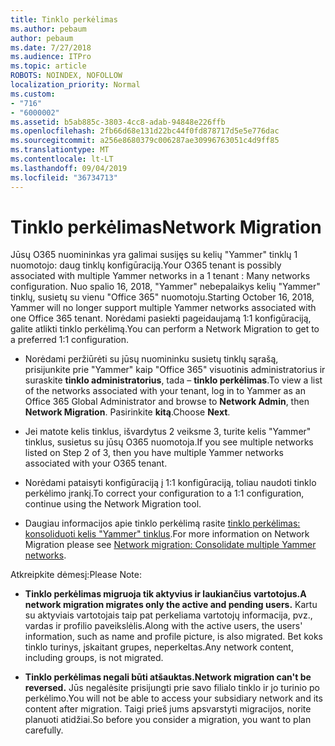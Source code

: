 ```yaml
---
title: Tinklo perkėlimas
ms.author: pebaum
author: pebaum
ms.date: 7/27/2018
ms.audience: ITPro
ms.topic: article
ROBOTS: NOINDEX, NOFOLLOW
localization_priority: Normal
ms.custom:
- "716"
- "6000002"
ms.assetid: b5ab885c-3803-4cc8-adab-94848e226ffb
ms.openlocfilehash: 2fb66d68e131d22bc44f0fd878717d5e5e776dac
ms.sourcegitcommit: a256e8680379c006287ae30996763051c4d9ff85
ms.translationtype: MT
ms.contentlocale: lt-LT
ms.lasthandoff: 09/04/2019
ms.locfileid: "36734713"
---
```

# <a name="network-migration"></a><span data-ttu-id="bb87e-102">Tinklo perkėlimas</span><span class="sxs-lookup"><span data-stu-id="bb87e-102">Network Migration</span></span>

<span data-ttu-id="bb87e-103">Jūsų O365 nuomininkas yra galimai susijęs su kelių "Yammer" tinklų 1 nuomotojo: daug tinklų konfigūraciją.</span><span class="sxs-lookup"><span data-stu-id="bb87e-103">Your O365 tenant is possibly associated with multiple Yammer networks in a 1 tenant : Many networks configuration.</span></span> <span data-ttu-id="bb87e-104">Nuo spalio 16, 2018, "Yammer" nebepalaikys kelių "Yammer" tinklų, susietų su vienu "Office 365" nuomotoju.</span><span class="sxs-lookup"><span data-stu-id="bb87e-104">Starting October 16, 2018, Yammer will no longer support multiple Yammer networks associated with one Office 365 tenant.</span></span> <span data-ttu-id="bb87e-105">Norėdami pasiekti pageidaujamą 1:1 konfigūraciją, galite atlikti tinklo perkėlimą.</span><span class="sxs-lookup"><span data-stu-id="bb87e-105">You can perform a Network Migration to get to a preferred 1:1 configuration.</span></span>
  
- <span data-ttu-id="bb87e-106">Norėdami peržiūrėti su jūsų nuomininku susietų tinklų sąrašą, prisijunkite prie "Yammer" kaip "Office 365" visuotinis administratorius ir suraskite **tinklo administratorius**, tada – **tinklo perkėlimas**.</span><span class="sxs-lookup"><span data-stu-id="bb87e-106">To view a list of the networks associated with your tenant, log in to Yammer as an Office 365 Global Administrator and browse to **Network Admin**, then **Network Migration**.</span></span> <span data-ttu-id="bb87e-107">Pasirinkite **kitą**.</span><span class="sxs-lookup"><span data-stu-id="bb87e-107">Choose **Next**.</span></span>

- <span data-ttu-id="bb87e-108">Jei matote kelis tinklus, išvardytus 2 veiksme 3, turite kelis "Yammer" tinklus, susietus su jūsų O365 nuomotoja.</span><span class="sxs-lookup"><span data-stu-id="bb87e-108">If you see multiple networks listed on Step 2 of 3, then you have multiple Yammer networks associated with your O365 tenant.</span></span>

- <span data-ttu-id="bb87e-109">Norėdami pataisyti konfigūraciją į 1:1 konfigūraciją, toliau naudoti tinklo perkėlimo įrankį.</span><span class="sxs-lookup"><span data-stu-id="bb87e-109">To correct your configuration to a 1:1 configuration, continue using the Network Migration tool.</span></span>

- <span data-ttu-id="bb87e-110">Daugiau informacijos apie tinklo perkėlimą rasite [tinklo perkėlimas: konsoliduoti kelis "Yammer" tinklus](https://docs.microsoft.com/yammer/configure-your-yammer-network/consolidate-multiple-yammer-networks).</span><span class="sxs-lookup"><span data-stu-id="bb87e-110">For more information on Network Migration please see [Network migration: Consolidate multiple Yammer networks](https://docs.microsoft.com/yammer/configure-your-yammer-network/consolidate-multiple-yammer-networks).</span></span>

<span data-ttu-id="bb87e-111">Atkreipkite dėmesį:</span><span class="sxs-lookup"><span data-stu-id="bb87e-111">Please Note:</span></span>
  
- <span data-ttu-id="bb87e-112">**Tinklo perkėlimas migruoja tik aktyvius ir laukiančius vartotojus.**</span><span class="sxs-lookup"><span data-stu-id="bb87e-112">**A network migration migrates only the active and pending users.**</span></span> <span data-ttu-id="bb87e-113">Kartu su aktyviais vartotojais taip pat perkeliama vartotojų informacija, pvz., vardas ir profilio paveikslėlis.</span><span class="sxs-lookup"><span data-stu-id="bb87e-113">Along with the active users, the users' information, such as name and profile picture, is also migrated.</span></span> <span data-ttu-id="bb87e-114">Bet koks tinklo turinys, įskaitant grupes, neperkeltas.</span><span class="sxs-lookup"><span data-stu-id="bb87e-114">Any network content, including groups, is not migrated.</span></span>

- <span data-ttu-id="bb87e-115">**Tinklo perkėlimas negali būti atšauktas.**</span><span class="sxs-lookup"><span data-stu-id="bb87e-115">**Network migration can't be reversed.**</span></span> <span data-ttu-id="bb87e-116">Jūs negalėsite prisijungti prie savo filialo tinklo ir jo turinio po perkėlimo.</span><span class="sxs-lookup"><span data-stu-id="bb87e-116">You will not be able to access your subsidiary network and its content after migration.</span></span> <span data-ttu-id="bb87e-117">Taigi prieš jums apsvarstyti migracijos, norite planuoti atidžiai.</span><span class="sxs-lookup"><span data-stu-id="bb87e-117">So before you consider a migration, you want to plan carefully.</span></span>
